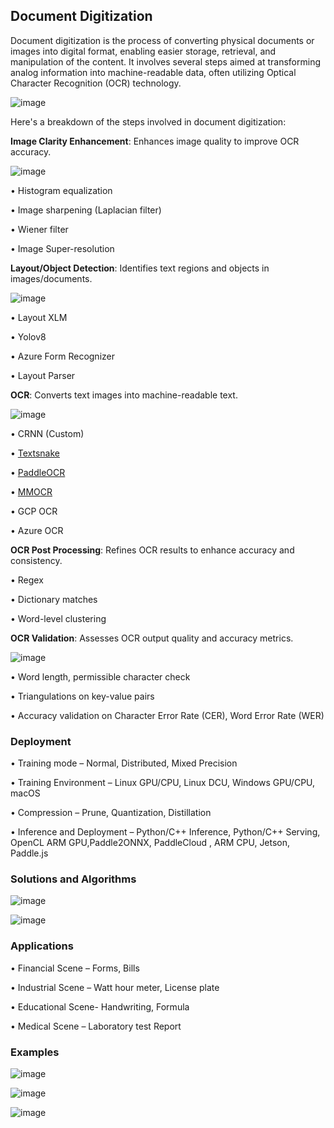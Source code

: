 

## **Document Digitization**

Document digitization is the process of converting physical documents or images into digital format, enabling easier storage, retrieval, and manipulation of the content. It involves several steps aimed at transforming analog information into machine-readable data, often utilizing Optical Character Recognition (OCR) technology.

![image](https://github.com/VishwaKarthikeyan/Document-Dizitization/assets/100937600/f3c06c4f-21c1-4a10-83a3-3936dae9484a)


Here's a breakdown of the steps involved in document digitization:

**Image Clarity Enhancement**: Enhances image quality to improve OCR accuracy.

![image](https://github.com/VishwaKarthikeyan/Document-Dizitization/assets/100937600/767e866b-cfc9-4b63-b169-ae5e648d6e5e)




  •	Histogram equalization                                    
  
  •	Image sharpening (Laplacian filter)
  
  •	Wiener filter
  
  •	Image Super-resolution

**Layout/Object Detection**: Identifies text regions and objects in images/documents.

![image](https://github.com/VishwaKarthikeyan/Document-Dizitization/assets/100937600/be61cf31-c91b-4892-9804-55d9a5e01321)



•	Layout XLM	

•	Yolov8

•	Azure Form Recognizer

•	Layout Parser

**OCR**: Converts text images into machine-readable text.

![image](https://github.com/VishwaKarthikeyan/Document-Dizitization/assets/100937600/31cf83b5-e020-4a3e-9f2c-e7299f160a98)



•	CRNN (Custom)

•	[Textsnake](https://github.com/princewang1994/TextSnake.pytorch)

•	[PaddleOCR](https://github.com/PaddlePaddle/PaddleOCR/blob/release/2.7/README_en.md)

•	[MMOCR](https://github.com/open-mmlab/mmocr)

•	GCP OCR

•	Azure OCR


**OCR Post Processing**: Refines OCR results to enhance accuracy and consistency.

•	Regex

•	Dictionary matches

•	Word-level clustering


**OCR Validation**: Assesses OCR output quality and accuracy metrics.

![image](https://github.com/VishwaKarthikeyan/Document-Dizitization/assets/100937600/9cd34493-92e3-4272-86c3-c380c2b6a6c6)



•	Word length, permissible character check

•	Triangulations on key-value pairs

•	Accuracy validation on Character Error Rate (CER), Word Error Rate (WER)


### **Deployment**

•	Training mode – Normal, Distributed, Mixed Precision

•	Training Environment – Linux GPU/CPU, Linux DCU, Windows GPU/CPU, macOS

•	Compression – Prune, Quantization, Distillation

•	Inference and Deployment – Python/C++ Inference, Python/C++ Serving, OpenCL ARM GPU,Paddle2ONNX, PaddleCloud , ARM CPU, Jetson, Paddle.js



### **Solutions and Algorithms**
  
![image](https://github.com/VishwaKarthikeyan/Document-Dizitization/assets/100937600/b321c7a3-f379-49b9-abf1-1edcc477ef10)


![image](https://github.com/VishwaKarthikeyan/Document-Dizitization/assets/100937600/7d1c3d1f-9608-44e4-8c8c-fc96bd572a0c)



### **Applications**

•	Financial Scene – Forms, Bills

•	Industrial Scene – Watt hour meter, License plate

•	Educational Scene- Handwriting, Formula

•	Medical Scene – Laboratory test Report


### **Examples**

![image](https://github.com/VishwaKarthikeyan/Document-Dizitization/assets/100937600/8774127e-471f-4818-861b-19c78a0ab7aa)


![image](https://github.com/VishwaKarthikeyan/Document-Dizitization/assets/100937600/fa14ffa8-66ef-494c-bc11-337180408e5a)


![image](https://github.com/VishwaKarthikeyan/Document-Dizitization/assets/100937600/858fbcde-f728-4895-a601-0dab05617e33)






